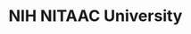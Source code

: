 ---
highlight: "false" 
title: "NIH NITAAC University "
description: "Welcome to NITAAC University, where you can begin your education on Information Technology (IT) acquisitions and find trainings that cover the basics of using our Government-Wide Acquisition Contracts (GWACs).  Our hope is to simplify the complexities of acquisitions enough to assure our clients enjoy the faster, easier procurements that are available through NITAAC."
url-link: "https://nitaac.nih.gov/resources/nitaac-university"
type: "HTML"
gov-only: "false"
is-external: "true"
publication-date: "August 01, 2023"
reading-time: "5"
resource-type: "Guidance"
filter: "contract-solutions"
audience: "contracts-acquisitions"
branded-offerings: "it-buyers-training-support "
---
